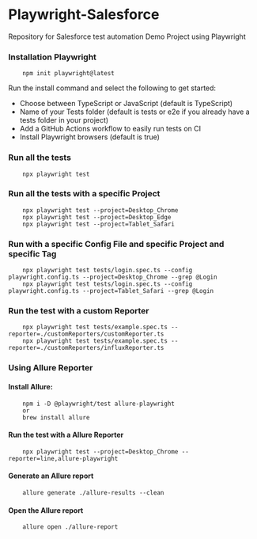 # Playwright-Salesforce

Repository for Salesforce test automation Demo Project using Playwright

### Installation Playwright

```
    npm init playwright@latest
```

Run the install command and select the following to get started:

-   Choose between TypeScript or JavaScript (default is TypeScript)
-   Name of your Tests folder (default is tests or e2e if you already have a tests folder in your project)
-   Add a GitHub Actions workflow to easily run tests on CI
-   Install Playwright browsers (default is true)

### Run all the tests

```
    npx playwright test
```

### Run all the tests with a specific Project

```
    npx playwright test --project=Desktop_Chrome
    npx playwright test --project=Desktop_Edge
    npx playwright test --project=Tablet_Safari
```

### Run with a specific Config File and specific Project and specific Tag

```
    npx playwright test tests/login.spec.ts --config playwright.config.ts --project=Desktop_Chrome --grep @Login
    npx playwright test tests/login.spec.ts --config playwright.config.ts --project=Tablet_Safari --grep @Login
```

### Run the test with a custom Reporter

```
    npx playwright test tests/example.spec.ts --reporter=./customReporters/customReporter.ts
    npx playwright test tests/example.spec.ts --reporter=./customReporters/influxReporter.ts
```

### Using Allure Reporter

#### Install Allure:

```
    npm i -D @playwright/test allure-playwright
    or
    brew install allure
```

#### Run the test with a Allure Reporter

```
    npx playwright test --project=Desktop_Chrome --reporter=line,allure-playwright
```

#### Generate an Allure report

```
    allure generate ./allure-results --clean
```

#### Open the Allure report

```
    allure open ./allure-report
```
